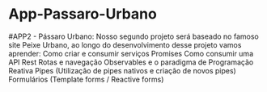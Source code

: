 # App-Passaro-Urbano
#APP2 - Pássaro Urbano: Nosso segundo projeto será baseado no famoso site Peixe Urbano, ao longo do desenvolvimento desse projeto vamos aprender:  Como criar e consumir serviços  Promises  Como consumir uma API Rest  Rotas e navegação  Observables e o paradigma de Programação Reativa  Pipes (Utilização de pipes nativos e criação de novos pipes)  Formulários (Template forms / Reactive forms)

